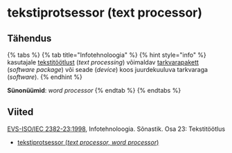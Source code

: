 # tekstiprotsessor \(text processor\)

## Tähendus

{% tabs %}
{% tab title="Infotehnoloogia" %}
{% hint style="info" %}
kasutajale [tekstitöötlust](tekstitoeoetlus-text-processing.md) \(_text processing_\) võimaldav [tarkvarapakett](tarkvarapakett-software-package.md) \(_software package_\) või seade \(_device_\) koos juurdekuuluva tarkvaraga \(_software_\).
{% endhint %}

**Sünonüümid**: _word processor_
{% endtab %}
{% endtabs %}

## Viited

[EVS-ISO/IEC 2382-23:1998](https://www.evs.ee/et/evs-iso-iec-2382-23-1998), Infotehnoloogia. Sõnastik. Osa 23: Tekstitöötlus

* [tekstiprotsessor \(_text processor, word processor_\)](https://www.eki.ee/dict/its/index.cgi?Q=D4CFF545-6C03-1014-88DC-FC5F0DBED45A&F=GUID&C01=1&C02=0&C10=1)

